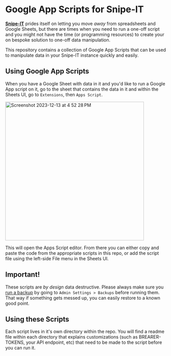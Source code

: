# Google App Scripts for Snipe-IT

**[Snipe-IT](https://snipeitapp.com)** prides itself on letting you move _away_ from spreadsheets and Google Sheets, but there are times when you need to run a one-off script and you might not have the time (or programming resources) to create your on bespoke solution to one-off data manipulation. 

This repository contains a collection of Google App Scripts that can be used to manipulate data in your Snipe-IT instance quickly and easily.

## Using Google App Scripts

When you have a Google Sheet with data in it and you'd like to run a Google App script on it, go to the sheet that contains the data in it and within the Sheets UI, go to  `Extensions`, then `Apps Script`. 

<img width="434" alt="Screenshot 2023-12-13 at 4 52 28 PM" src="https://github.com/grokability/google-apps-scripts-for-snipe-it/assets/197404/38737920-aca3-4879-b68e-47ad97f5592a">


This will open the Apps Script editor. From there you can either copy and paste the code from the appropriate scripts in this repo, or add the script file using the left-side File menu in the Sheets UI.

## Important!

These scripts are *by design* data destructive. Please always make sure you [run a backup](https://snipe-it.readme.io/docs/backups) by going to `Admin Settings > Backups` before running them. That way if something gets messed up, you can easily restore to a known good point.

## Using these Scripts

Each script lives in it's own directory within the repo. You will find a readme file within each directory that explains customizations (such as BREARER-TOKENS, your API endpoint, etc) that need to be made to the script before you can run it.
